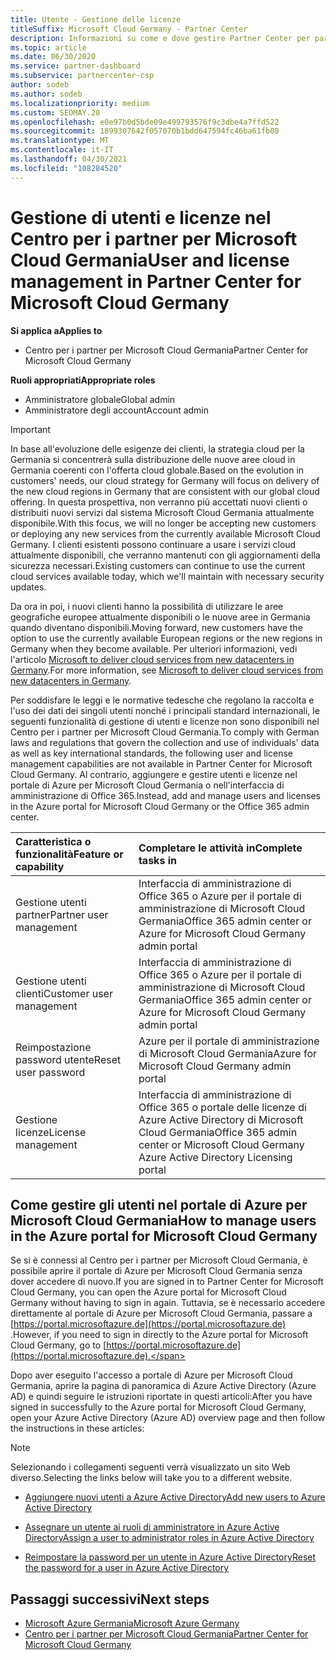 ```yaml
---
title: Utente - Gestione delle licenze
titleSuffix: Microsoft Cloud Germany - Partner Center
description: Informazioni su come e dove gestire Partner Center per partner, clienti e licenze Microsoft Cloud Germania, nonché per la reimpostazione delle password.
ms.topic: article
ms.date: 06/30/2020
ms.service: partner-dashboard
ms.subservice: partnercenter-csp
author: sodeb
ms.author: sodeb
ms.localizationpriority: medium
ms.custom: SEOMAY.20
ms.openlocfilehash: e0e97b0d5bde09e499793576f9c3dbe4a7ffd522
ms.sourcegitcommit: 1899307642f057070b1bdd647594fc46ba61fb08
ms.translationtype: MT
ms.contentlocale: it-IT
ms.lasthandoff: 04/30/2021
ms.locfileid: "108284520"
---
```

# <a name="user-and-license-management-in-partner-center-for-microsoft-cloud-germany"></a><span data-ttu-id="ea476-103">Gestione di utenti e licenze nel Centro per i partner per Microsoft Cloud Germania</span><span class="sxs-lookup"><span data-stu-id="ea476-103">User and license management in Partner Center for Microsoft Cloud Germany</span></span>

<span data-ttu-id="ea476-104">**Si applica a**</span><span class="sxs-lookup"><span data-stu-id="ea476-104">**Applies to**</span></span>

- <span data-ttu-id="ea476-105">Centro per i partner per Microsoft Cloud Germania</span><span class="sxs-lookup"><span data-stu-id="ea476-105">Partner Center for Microsoft Cloud Germany</span></span>

<span data-ttu-id="ea476-106">**Ruoli appropriati**</span><span class="sxs-lookup"><span data-stu-id="ea476-106">**Appropriate roles**</span></span>

- <span data-ttu-id="ea476-107">Amministratore globale</span><span class="sxs-lookup"><span data-stu-id="ea476-107">Global admin</span></span>
- <span data-ttu-id="ea476-108">Amministratore degli account</span><span class="sxs-lookup"><span data-stu-id="ea476-108">Account admin</span></span>

> [!IMPORTANT]
> <span data-ttu-id="ea476-109">In base all'evoluzione delle esigenze dei clienti, la strategia cloud per la Germania si concentrerà sulla distribuzione delle nuove aree cloud in Germania coerenti con l'offerta cloud globale.</span><span class="sxs-lookup"><span data-stu-id="ea476-109">Based on the evolution in customers' needs, our cloud strategy for Germany will focus on delivery of the new cloud regions in Germany that are consistent with our global cloud offering.</span></span> <span data-ttu-id="ea476-110">In questa prospettiva, non verranno più accettati nuovi clienti o distribuiti nuovi servizi dal sistema Microsoft Cloud Germania attualmente disponibile.</span><span class="sxs-lookup"><span data-stu-id="ea476-110">With this focus, we will no longer be accepting new customers or deploying any new services from the currently available Microsoft Cloud Germany.</span></span> <span data-ttu-id="ea476-111">I clienti esistenti possono continuare a usare i servizi cloud attualmente disponibili, che verranno mantenuti con gli aggiornamenti della sicurezza necessari.</span><span class="sxs-lookup"><span data-stu-id="ea476-111">Existing customers can continue to use the current cloud services available today, which we'll maintain with necessary security updates.</span></span>
>  
> <span data-ttu-id="ea476-112">Da ora in poi, i nuovi clienti hanno la possibilità di utilizzare le aree geografiche europee attualmente disponibili o le nuove aree in Germania quando diventano disponibili.</span><span class="sxs-lookup"><span data-stu-id="ea476-112">Moving forward, new customers have the option to use the currently available European regions or the new regions in Germany when they become available.</span></span> <span data-ttu-id="ea476-113">Per ulteriori informazioni, vedi l'articolo [Microsoft to deliver cloud services from new datacenters in Germany](https://news.microsoft.com/europe/2018/08/31/microsoft-to-deliver-cloud-services-from-new-datacentres-in-germany-in-2019-to-meet-evolving-customer-needs/).</span><span class="sxs-lookup"><span data-stu-id="ea476-113">For more information, see [Microsoft to deliver cloud services from new datacenters in Germany](https://news.microsoft.com/europe/2018/08/31/microsoft-to-deliver-cloud-services-from-new-datacentres-in-germany-in-2019-to-meet-evolving-customer-needs/).</span></span>

<span data-ttu-id="ea476-114">Per soddisfare le leggi e le normative tedesche che regolano la raccolta e l'uso dei dati dei singoli utenti nonché i principali standard internazionali, le seguenti funzionalità di gestione di utenti e licenze non sono disponibili nel Centro per i partner per Microsoft Cloud Germania.</span><span class="sxs-lookup"><span data-stu-id="ea476-114">To comply with German laws and regulations that govern the collection and use of individuals' data as well as key international standards, the following user and license management capabilities are not available in Partner Center for Microsoft Cloud Germany.</span></span> <span data-ttu-id="ea476-115">Al contrario, aggiungere e gestire utenti e licenze nel portale di Azure per Microsoft Cloud Germania o nell'interfaccia di amministrazione di Office 365.</span><span class="sxs-lookup"><span data-stu-id="ea476-115">Instead, add and manage users and licenses in the Azure portal for Microsoft Cloud Germany or the Office 365 admin center.</span></span>

<span data-ttu-id="ea476-116">Caratteristica o funzionalità</span><span class="sxs-lookup"><span data-stu-id="ea476-116">Feature or capability</span></span> | <span data-ttu-id="ea476-117">Completare le attività in</span><span class="sxs-lookup"><span data-stu-id="ea476-117">Complete tasks in</span></span>
:--- | :---
<span data-ttu-id="ea476-118">Gestione utenti partner</span><span class="sxs-lookup"><span data-stu-id="ea476-118">Partner user management</span></span> | <span data-ttu-id="ea476-119">Interfaccia di amministrazione di Office 365 o Azure per il portale di amministrazione di Microsoft Cloud Germania</span><span class="sxs-lookup"><span data-stu-id="ea476-119">Office 365 admin center or Azure for Microsoft Cloud Germany admin portal</span></span>
<span data-ttu-id="ea476-120">Gestione utenti clienti</span><span class="sxs-lookup"><span data-stu-id="ea476-120">Customer user management</span></span> | <span data-ttu-id="ea476-121">Interfaccia di amministrazione di Office 365 o Azure per il portale di amministrazione di Microsoft Cloud Germania</span><span class="sxs-lookup"><span data-stu-id="ea476-121">Office 365 admin center or Azure for Microsoft Cloud Germany admin portal</span></span>
<span data-ttu-id="ea476-122">Reimpostazione password utente</span><span class="sxs-lookup"><span data-stu-id="ea476-122">Reset user password</span></span> | <span data-ttu-id="ea476-123">Azure per il portale di amministrazione di Microsoft Cloud Germania</span><span class="sxs-lookup"><span data-stu-id="ea476-123">Azure for Microsoft Cloud Germany admin portal</span></span>
<span data-ttu-id="ea476-124">Gestione licenze</span><span class="sxs-lookup"><span data-stu-id="ea476-124">License management</span></span> | <span data-ttu-id="ea476-125">Interfaccia di amministrazione di Office 365 o portale delle licenze di Azure Active Directory di Microsoft Cloud Germania</span><span class="sxs-lookup"><span data-stu-id="ea476-125">Office 365 admin center or Microsoft Cloud Germany Azure Active Directory Licensing portal</span></span>

## <a name="how-to-manage-users-in-the-azure-portal-for-microsoft-cloud-germany"></a><span data-ttu-id="ea476-126">Come gestire gli utenti nel portale di Azure per Microsoft Cloud Germania</span><span class="sxs-lookup"><span data-stu-id="ea476-126">How to manage users in the Azure portal for Microsoft Cloud Germany</span></span> 

<span data-ttu-id="ea476-127">Se si è connessi al Centro per i partner per Microsoft Cloud Germania, è possibile aprire il portale di Azure per Microsoft Cloud Germania senza dover accedere di nuovo.</span><span class="sxs-lookup"><span data-stu-id="ea476-127">If you are signed in to Partner Center for Microsoft Cloud Germany, you can open the Azure portal for Microsoft Cloud Germany without having to sign in again.</span></span> <span data-ttu-id="ea476-128">Tuttavia, se è necessario accedere direttamente al portale di Azure per Microsoft Cloud Germania, passare a [https://portal.microsoftazure.de](https://portal.microsoftazure.de) .</span><span class="sxs-lookup"><span data-stu-id="ea476-128">However, if you need to sign in directly to the Azure portal for Microsoft Cloud Germany, go to [https://portal.microsoftazure.de](https://portal.microsoftazure.de).</span></span> 

<span data-ttu-id="ea476-129">Dopo aver eseguito l'accesso a portale di Azure per Microsoft Cloud Germania, aprire la pagina di panoramica di Azure Active Directory (Azure AD) e quindi seguire le istruzioni riportate in questi articoli:</span><span class="sxs-lookup"><span data-stu-id="ea476-129">After you have signed in successfully to the Azure portal for Microsoft Cloud Germany, open your Azure Active Directory (Azure AD) overview page and then follow the instructions in these articles:</span></span>

> [!NOTE]  
> <span data-ttu-id="ea476-130">Selezionando i collegamenti seguenti verrà visualizzato un sito Web diverso.</span><span class="sxs-lookup"><span data-stu-id="ea476-130">Selecting the links below will take you to a different website.</span></span>

-  [<span data-ttu-id="ea476-131">Aggiungere nuovi utenti a Azure Active Directory</span><span class="sxs-lookup"><span data-stu-id="ea476-131">Add new users to Azure Active Directory</span></span>](/azure/active-directory/active-directory-users-create-azure-portal)

-  [<span data-ttu-id="ea476-132">Assegnare un utente ai ruoli di amministratore in Azure Active Directory</span><span class="sxs-lookup"><span data-stu-id="ea476-132">Assign a user to administrator roles in Azure Active Directory</span></span>](/azure/active-directory/active-directory-users-assign-role-azure-portal)

-  [<span data-ttu-id="ea476-133">Reimpostare la password per un utente in Azure Active Directory</span><span class="sxs-lookup"><span data-stu-id="ea476-133">Reset the password for a user in Azure Active Directory</span></span>](/azure/active-directory/active-directory-users-reset-password-azure-portal)

## <a name="next-steps"></a><span data-ttu-id="ea476-134">Passaggi successivi</span><span class="sxs-lookup"><span data-stu-id="ea476-134">Next steps</span></span>

-  [<span data-ttu-id="ea476-135">Microsoft Azure Germania</span><span class="sxs-lookup"><span data-stu-id="ea476-135">Microsoft Azure Germany</span></span>](https://azure.microsoft.com/global-infrastructure/germany/)
-  [<span data-ttu-id="ea476-136">Centro per i partner per Microsoft Cloud Germania</span><span class="sxs-lookup"><span data-stu-id="ea476-136">Partner Center for Microsoft Cloud Germany</span></span>](partner-center-for-microsoft-cloud-germany.md)